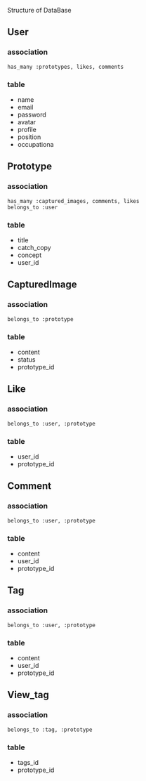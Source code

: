 Structure of DataBase

## User
### association

```
has_many :prototypes, likes, comments
```

### table
- name
- email
- password
- avatar
- profile
- position
- occupationa

## Prototype
### association

```
has_many :captured_images, comments, likes
belongs_to :user
```

### table
- title
- catch_copy
- concept
- user_id

## CapturedImage
### association

```
belongs_to :prototype
```

### table
- content
- status
- prototype_id


## Like
### association

```
belongs_to :user, :prototype
```

### table
- user_id
- prototype_id



## Comment
### association

```
belongs_to :user, :prototype
```

### table
- content
- user_id
- prototype_id


## Tag
### association

```
belongs_to :user, :prototype
```

### table
- content
- user_id
- prototype_id

## View_tag
### association

```
belongs_to :tag, :prototype
```

### table
- tags_id
- prototype_id